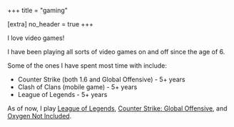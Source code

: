 +++
title = "gaming"

[extra]
no_header = true
+++

I love video games!

I have been playing all sorts of video games on and off since the age of 6.

Some of the ones I have spent most time with include:

- Counter Strike (both 1.6 and Global Offensive) - 5+ years
- Clash of Clans (mobile game) - 5+ years
- League of Legends - 5+ years

As of now, I play [League of Legends](https://play.na.leagueoflegends.com/en_US), [Counter Strike: Global Offensive](https://store.steampowered.com/app/730/CounterStrike_Global_Offensive/), and [Oxygen Not Included](https://store.steampowered.com/app/457140/Oxygen_Not_Included/).
